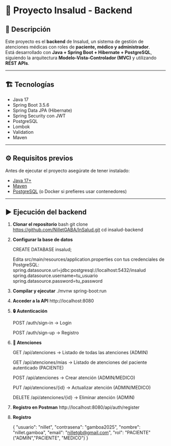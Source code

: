 # 🏥 Proyecto Insalud - Backend

## 🚀 Descripción
Este proyecto es el **backend** de Insalud, un sistema de gestión de atenciones médicas con roles de **paciente, médico y administrador**.  
Está desarrollado con **Java + Spring Boot + Hibernate + PostgreSQL**, siguiendo la arquitectura **Modelo-Vista-Controlador (MVC)** y utilizando **REST APIs**.

---

## 🏗️ Tecnologías
- Java 17
- Spring Boot 3.5.6
- Spring Data JPA (Hibernate)
- Spring Security con JWT
- PostgreSQL
- Lombok
- Validation
- Maven

---

## ⚙️ Requisitos previos
Antes de ejecutar el proyecto asegúrate de tener instalado:
- [Java 17+](https://adoptium.net/)
- [Maven](https://maven.apache.org/)
- [PostgreSQL](https://www.postgresql.org/) (o Docker si prefieres usar contenedores)

---

## ▶️ Ejecución del backend

1. **Clonar el repositorio**
   bash
   git clone https://github.com/NilletGABA/InSalud.git
   cd insalud-backend

2. **Configurar la base de datos**
   
	CREATE DATABASE insalud;

	Edita src/main/resources/application.properties con tus credenciales de PostgreSQL:
	spring.datasource.url=jdbc:postgresql://localhost:5432/insalud
	spring.datasource.username=tu_usuario
	spring.datasource.password=tu_password

3. **Compilar y ejecutar**
	./mvnw spring-boot:run
4. **Acceder a la API**
	http://localhost:8080
4. **🔒 Autenticación**

	POST /auth/sign-in → Login
	
	POST /auth/sign-up → Registro

5. **🏥 Atenciones**

	GET /api/atenciones → Listado de todas las atenciones (ADMIN)
	
	GET /api/atenciones/mias → Listado de atenciones del paciente autenticado (PACIENTE)
	
	POST /api/atenciones → Crear atención (ADMIN/MEDICO)
	
	PUT /api/atenciones/{id} → Actualizar atención (ADMIN/MEDICO)
	
	DELETE /api/atenciones/{id} → Eliminar atención (ADMIN)
6. **Registro en Postman**
	http://localhost:8080/api/auth/register
7. **Registro**

	{
	  "usuario": "nillet",
	  "contrasena": "gamboa2025",
	  "nombre": "nillet.gamboa",
	  "email": "nilletgb@gmail.com",
	  "rol": "PACIENTE" ("ADMIN","PACIENTE", "MEDICO")
	}

